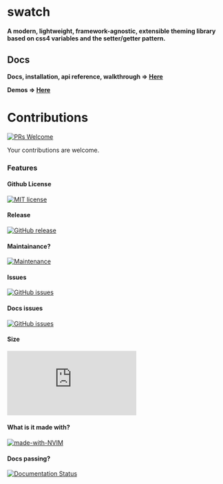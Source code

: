 # swatch

**A modern, lightweight, framework-agnostic, extensible theming library based on css4 variables and the setter/getter pattern.** 

## Docs

**Docs, installation, api reference, walkthrough => [Here](https://swatch.dev)**

**Demos => [Here](http://xyz.779.mx:3000/docs/examples)**



# Contributions

[![PRs Welcome](https://img.shields.io/badge/PRs-welcome-brightgreen.svg?style=flat-square)](http://makeapullrequest.com)

Your contributions are welcome.

### Features

#### Github License

[![MIT license](https://img.shields.io/badge/License-MIT-blue.svg)](https://lbesson.mit-license.org/)

#### Release

[![GitHub release](https://img.shields.io/github/release/Naereen/StrapDown.js.svg)](https://github.com/fwrlines/swatch/releases/)

#### Maintainance?

[![Maintenance](https://img.shields.io/badge/Maintained%3F-yes-green.svg)](https://github.com/fwrlines/swatch/graphs/commit-activity)

#### Issues

[![GitHub issues](https://img.shields.io/github/issues/Naereen/StrapDown.js.svg)](https://github.com/fwrlines/swatch/issues)

#### Docs issues

[![GitHub issues](https://img.shields.io/github/issues/Naereen/StrapDown.js.svg)](https://github.com/fwrlines/swatch-docs/issues)

#### Size

[![Only 32 Kb](https://badge-size.herokuapp.com/Naereen/StrapDown.js/master/strapdown.min.js)](https://unpkg.com/@fwrlines/swatch@latest/main.min.css)

#### What is it made with?

[![made-with-NVIM](https://img.shields.io/badge/Made%20with-NVIM-1f425f.svg)](https://github.com/neovim/neovim)

#### Docs passing?

[![Documentation Status](https://readthedocs.org/projects/ansicolortags/badge/?version=latest)](https://github.com/fwrlines/swatch-docs)

